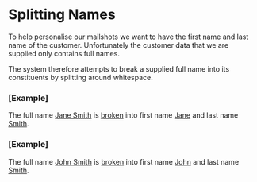 # Splitting Names

To help personalise our mailshots we want to have the first name and last name of the customer.
Unfortunately the customer data that we are supplied only contains full names.

The system therefore attempts to break a supplied full name into its constituents by splitting around whitespace.

### [Example]



The full name [Jane Smith](- "#name") is [broken](- "#result = split(#name)") into first name [Jane](- "?=#result.firstName") and last name [Smith](- "?=#result.lastName").

### [Example]

The full name [John Smith](- "#name") is [broken](- "#result = split(#name)") into first name [John](- "?=#result.firstName") and last name [Smith](- "?=#result.lastName").
